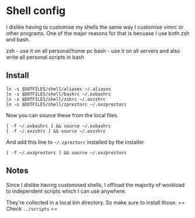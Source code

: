 # Shell config

I dislike having to customise my shells the same way I customise
vimrc or other programs. One of the major reasons for that is
becuase I use both zsh and bash.

zsh - use it on all personal/home pc
bash - use it on all servers and also write all personal scripts in bash

## Install

    ln -s $DOTFILES/shell/aliases ~/.aliases
    ln -s $DOTFILES/shell/bashrc ~/.oxbashrc
    ln -s $DOTFILES/shell/zshrc ~/.oxzshrc
    ln -s $DOTFILES/shell/zpreztorc ~/.oxzpreztorc

Now you can source these from the local files.

    [ -f ~/.oxbashrc ] && source ~/.oxbashrc
    [ -f ~/.oxzshrc ] && source ~/.oxzshrc

And add this line to `~/.zpreztorc` installed by the installer

    [ -f ~/.oxzpreztorc ] && source ~/.oxzpreztorc

## Notes

Since I dislike having customised shells, I offload the majority
of workload to independent scripts which I can use anywhere.

They're collected in a local bin directory. So make sure to
install those. == Check `../scripts` ==
